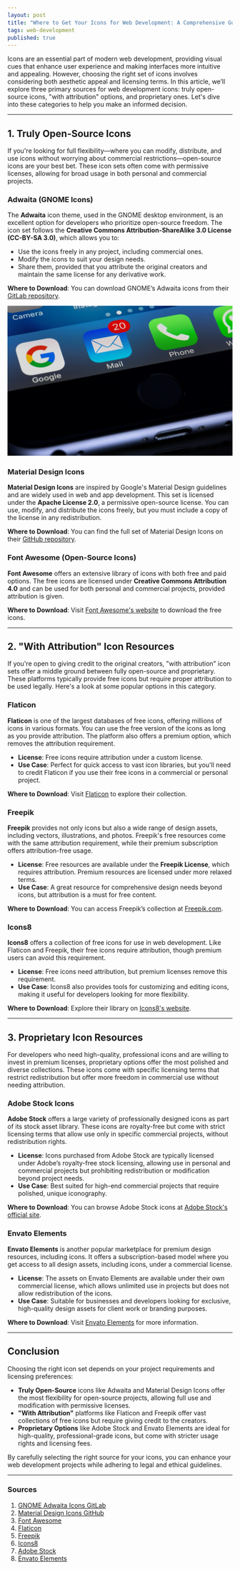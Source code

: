 ```yaml
---
layout: post
title: "Where to Get Your Icons for Web Development: A Comprehensive Guide"
tags: web-development
published: true
---
```

Icons are an essential part of modern web development, providing visual cues that enhance user experience and making interfaces more intuitive and appealing. However, choosing the right set of icons involves considering both aesthetic appeal and licensing terms. In this article, we’ll explore three primary sources for web development icons: truly open-source icons, "with attribution" options, and proprietary ones. Let's dive into these categories to help you make an informed decision.

---

## 1. **Truly Open-Source Icons**

If you're looking for full flexibility—where you can modify, distribute, and use icons without worrying about commercial restrictions—open-source icons are your best bet. These icon sets often come with permissive licenses, allowing for broad usage in both personal and commercial projects.

### **Adwaita (GNOME Icons)**

The **Adwaita** icon theme, used in the GNOME desktop environment, is an excellent option for developers who prioritize open-source freedom. The icon set follows the **Creative Commons Attribution-ShareAlike 3.0 License (CC-BY-SA 3.0)**, which allows you to:

- Use the icons freely in any project, including commercial ones.
- Modify the icons to suit your design needs.
- Share them, provided that you attribute the original creators and maintain the same license for any derivative work.

**Where to Download**: You can download GNOME’s Adwaita icons from their [GitLab repository](https://gitlab.gnome.org/GNOME/adwaita-icon-theme).

![icons](/uploads/email.jpg)

### **Material Design Icons**

**Material Design Icons** are inspired by Google's Material Design guidelines and are widely used in web and app development. This set is licensed under the **Apache License 2.0**, a permissive open-source license. You can use, modify, and distribute the icons freely, but you must include a copy of the license in any redistribution.

**Where to Download**: You can find the full set of Material Design Icons on their [GitHub repository](https://github.com/google/material-design-icons).

### **Font Awesome (Open-Source Icons)**

**Font Awesome** offers an extensive library of icons with both free and paid options. The free icons are licensed under **Creative Commons Attribution 4.0** and can be used for both personal and commercial projects, provided attribution is given.

**Where to Download**: Visit [Font Awesome's website](https://fontawesome.com/) to download the free icons.

---

## 2. **"With Attribution" Icon Resources**

If you're open to giving credit to the original creators, "with attribution" icon sets offer a middle ground between fully open-source and proprietary. These platforms typically provide free icons but require proper attribution to be used legally. Here's a look at some popular options in this category.

### **Flaticon**

**Flaticon** is one of the largest databases of free icons, offering millions of icons in various formats. You can use the free version of the icons as long as you provide attribution. The platform also offers a premium option, which removes the attribution requirement.

- **License**: Free icons require attribution under a custom license.
- **Use Case**: Perfect for quick access to vast icon libraries, but you'll need to credit Flaticon if you use their free icons in a commercial or personal project.

**Where to Download**: Visit [Flaticon](https://www.flaticon.com) to explore their collection.

### **Freepik**

**Freepik** provides not only icons but also a wide range of design assets, including vectors, illustrations, and photos. Freepik's free resources come with the same attribution requirement, while their premium subscription offers attribution-free usage.

- **License**: Free resources are available under the **Freepik License**, which requires attribution. Premium resources are licensed under more relaxed terms.
- **Use Case**: A great resource for comprehensive design needs beyond icons, but attribution is a must for free content.

**Where to Download**: You can access Freepik’s collection at [Freepik.com](https://www.freepik.com).

### **Icons8**

**Icons8** offers a collection of free icons for use in web development. Like Flaticon and Freepik, their free icons require attribution, though premium users can avoid this requirement.

- **License**: Free icons need attribution, but premium licenses remove this requirement.
- **Use Case**: Icons8 also provides tools for customizing and editing icons, making it useful for developers looking for more flexibility.

**Where to Download**: Explore their library on [Icons8's website](https://icons8.com).

---

## 3. **Proprietary Icon Resources**

For developers who need high-quality, professional icons and are willing to invest in premium licenses, proprietary options offer the most polished and diverse collections. These icons come with specific licensing terms that restrict redistribution but offer more freedom in commercial use without needing attribution.

### **Adobe Stock Icons**

**Adobe Stock** offers a large variety of professionally designed icons as part of its stock asset library. These icons are royalty-free but come with strict licensing terms that allow use only in specific commercial projects, without redistribution rights.

- **License**: Icons purchased from Adobe Stock are typically licensed under Adobe’s royalty-free stock licensing, allowing use in personal and commercial projects but prohibiting redistribution or modification beyond project needs.
- **Use Case**: Best suited for high-end commercial projects that require polished, unique iconography.

**Where to Download**: You can browse Adobe Stock icons at [Adobe Stock's official site](https://stock.adobe.com).

### **Envato Elements**

**Envato Elements** is another popular marketplace for premium design resources, including icons. It offers a subscription-based model where you get access to all design assets, including icons, under a commercial license.

- **License**: The assets on Envato Elements are available under their own commercial license, which allows unlimited use in projects but does not allow redistribution of the icons.
- **Use Case**: Suitable for businesses and developers looking for exclusive, high-quality design assets for client work or branding purposes.

**Where to Download**: Visit [Envato Elements](https://elements.envato.com) for more information.

---

## Conclusion

Choosing the right icon set depends on your project requirements and licensing preferences:

- **Truly Open-Source** icons like Adwaita and Material Design Icons offer the most flexibility for open-source projects, allowing full use and modification with permissive licenses.
- **"With Attribution"** platforms like Flaticon and Freepik offer vast collections of free icons but require giving credit to the creators.
- **Proprietary Options** like Adobe Stock and Envato Elements are ideal for high-quality, professional-grade icons, but come with stricter usage rights and licensing fees.

By carefully selecting the right source for your icons, you can enhance your web development projects while adhering to legal and ethical guidelines.

---

### Sources
1. [GNOME Adwaita Icons GitLab](https://gitlab.gnome.org/GNOME/adwaita-icon-theme)
2. [Material Design Icons GitHub](https://github.com/google/material-design-icons)
3. [Font Awesome](https://fontawesome.com)
4. [Flaticon](https://www.flaticon.com)
5. [Freepik](https://www.freepik.com)
6. [Icons8](https://icons8.com)
7. [Adobe Stock](https://stock.adobe.com)
8. [Envato Elements](https://elements.envato.com)